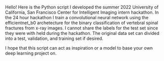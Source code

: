 Hello! Here is the Python script I developed the summer 2022 University of California, San Francisco Center
for Intelligent Imaging intern hackathon. In the 24 hour hackathon I train a convolutional neural network
using the efficientnet_b0 archetecture for the binary classification of vertebral spinal fractures from
x-ray images. I cannot share the labels for the test set since they were with held during the hackathon. 
The original data set can divided into a test, validation, and training set if desired.

I hope that this script can act as inspiration or a model to base your own deep learning project on.
